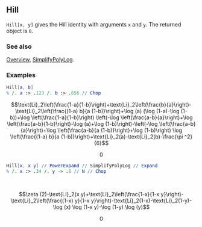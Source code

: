 ## Hill

`Hill[x, y]` gives the Hill identity with arguments `x` and `y`. The returned object is `0`.

### See also

[Overview](Extra/FeynCalc.md), [SimplifyPolyLog](SimplifyPolyLog.md).

### Examples

```mathematica
Hill[a, b]
% /. a :> .123 /. b :> .656 // Chop
```

$$\text{Li}_2\left(\frac{1-a}{1-b}\right)+\text{Li}_2\left(\frac{b}{a}\right)-\text{Li}_2\left(\frac{(1-a) b}{a (1-b)}\right)+\log (a) (\log (1-a)-\log (1-b))+\log \left(\frac{1-a}{1-b}\right) \left(-\log \left(\frac{a-b}{a}\right)+\log \left(\frac{a-b}{1-b}\right)-\log (a)+\log (1-b)\right)-\left(-\log \left(\frac{a-b}{a}\right)+\log \left(\frac{a-b}{a (1-b)}\right)+\log (1-b)\right) \log \left(\frac{(1-a) b}{a (1-b)}\right)+\text{Li}_2(a)-\text{Li}_2(b)-\frac{\pi ^2}{6}$$

$$0$$

```mathematica
Hill[x, x y] // PowerExpand // SimplifyPolyLog // Expand
% /. x :> .34 /. y -> .6 // N // Chop 
  
 

```

$$\zeta (2)-\text{Li}_2(x y)+\text{Li}_2\left(\frac{1-x}{1-x y}\right)-\text{Li}_2\left(\frac{(1-x) y}{1-x y}\right)-\text{Li}_2(1-x)-\text{Li}_2(1-y)-\log (x) \log (1-x y)-\log (1-y) \log (y)$$

$$0$$

